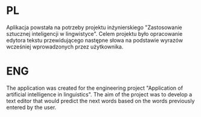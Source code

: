 # PL
Aplikacja powstała na potrzeby projektu inżynierskiego "Zastosowanie sztucznej inteligencji w lingwistyce". Celem projektu było opracowanie edytora tekstu przewidującego następne słowa na podstawie wyrazów wcześniej wprowadzonych przez użytkownika. 

# ENG
The application was created for the engineering project "Application of artificial intelligence in linguistics". The aim of the project was to develop a text editor that would predict the next words based on the words previously entered by the user.

